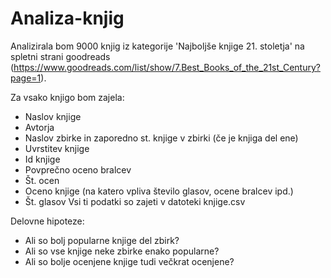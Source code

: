 # Analiza-knjig
Analizirala bom 9000 knjig iz kategorije 'Najboljše knjige 21. stoletja' na spletni strani goodreads (https://www.goodreads.com/list/show/7.Best_Books_of_the_21st_Century?page=1).

Za vsako knjigo bom zajela:
- Naslov knjige
- Avtorja
- Naslov zbirke in zaporedno st. knjige v zbirki (če je knjiga del ene)
- Uvrstitev knjige
- Id knjige
- Povprečno oceno bralcev
- Št. ocen
- Oceno knjige (na katero vpliva število glasov, ocene bralcev ipd.)
- Št. glasov
Vsi ti podatki so zajeti v datoteki knjige.csv

Delovne hipoteze:
- Ali so bolj popularne knjige del zbirk?
- Ali so vse knjige neke zbirke enako popularne?
- Ali so bolje ocenjene knjige tudi večkrat ocenjene?